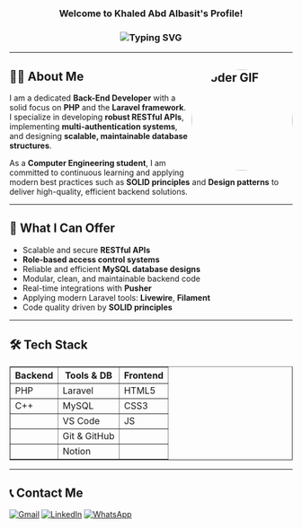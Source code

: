 <h3 align="center">
  Welcome to Khaled Abd Albasit's Profile!
<!--   <img src="https://media.giphy.com/media/hvRJCLFzcasrR4ia7z/giphy.gif" width="28"> -->
</h3>
<h3 align="center">
  <img src="https://readme-typing-svg.demolab.com?font=Kalam&weight=700&pause=1000&color=2196F3&center=true&width=435&lines=Back-End+Developer;Always+Learning+New+Things!" alt="Typing SVG" />
</h3>

---

## 🧑‍💻 About Me <img align="right" src="https://media.giphy.com/media/SWoSkN6DxTszqIKEqv/giphy.gif" alt="Coder GIF" width="180" height="180" style="border-radius: 50%;"/>

I am a dedicated **Back-End Developer** with a solid focus on **PHP** and the **Laravel framework**. I specialize in developing **robust RESTful APIs**, implementing **multi-authentication systems**, and designing **scalable, maintainable database structures**.

As a **Computer Engineering student**, I am committed to continuous learning and applying modern best practices such as **SOLID principles** and **Design patterns** to deliver high-quality, efficient backend solutions.

---

## 🚀 What I Can Offer

- Scalable and secure **RESTful APIs**
- **Role-based access control systems**
- Reliable and efficient **MySQL database designs**
- Modular, clean, and maintainable backend code
- Real-time integrations with **Pusher**
- Applying modern Laravel tools: **Livewire**, **Filament**
- Code quality driven by **SOLID principles**

---

## 🛠️ Tech Stack

<table border="1" cellpadding="5">
  <tr>
    <th>Backend</th>
    <th>Tools & DB</th>
    <th>Frontend</th>
  </tr>
  <tr>
    <td>PHP</td>
    <td>Laravel</td>
    <td>HTML5</td>
  </tr>
  <tr>
    <td>C++</td>
    <td>MySQL</td>
    <td>CSS3</td>
  </tr>
  <tr>
    <td></td>
    <td>VS Code</td>
    <td>JS</td>
  </tr>
  <tr>
    <td></td>
    <td>Git &amp; GitHub</td>
    <td></td>
  </tr>
  <tr>
    <td></td>
    <td>Notion</td>
    <td></td>
  </tr>
</table>


---

## 📞 Contact Me

[![Gmail](https://img.shields.io/badge/Gmail-D14836?style=for-the-badge&logo=gmail&logoColor=white)](mailto:kahlediabdelbasit@gmail.com)
[![LinkedIn](https://img.shields.io/badge/LinkedIn-0077B5?style=for-the-badge&logo=linkedin&logoColor=white)](https://www.linkedin.com/in/khaledabdelbasitahmed/)
[![WhatsApp](https://img.shields.io/badge/-Whatsapp-075e54?style=for-the-badge&logo=Whatsapp&logoColor=white)](https://api.whatsapp.com/send?phone=01102047667)

